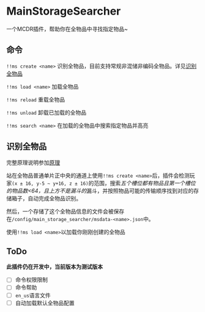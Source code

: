 # MainStorageSearcher

一个MCDR插件，帮助你在全物品中寻找指定物品~

## 命令

`!!ms create <name>` 识别全物品，目前支持常规非混储非编码全物品。详见[识别全物品](#识别全物品)

`!!ms load <name>` 加载全物品

`!!ms reload` 重载全物品

`!!ms unload` 卸载已加载的全物品

`!!ms search <name>` 在加载的全物品中搜索指定物品并高亮

## 识别全物品

完整原理说明参加[原理](/docs/theory.md)

站在全物品普通单片正中央的通道上使用`!!ms create <name>`后，插件会检测玩家`(x ± 16, y-5 ~ y+16, z ± 16)`的范围，搜索*五个槽位都有物品且第一个槽位的物品数<64，且上方不是漏斗的*漏斗，并按照物品可能的传输顺序找到对应的存储箱子，自动完成全物品识别。

然后，一个存储了这个全物品信息的文件会被保存在`/config/main_storage_searcher/msdata-<name>.json`中。

使用`!!ms load <name>`以加载你刚刚创建的全物品

## ToDo

**此插件仍在开发中，当前版本为测试版本**

- [ ] 命令权限限制
- [ ] 命令帮助
- [ ] `en_us`语言文件
- [ ] 自动加载默认全物品配置